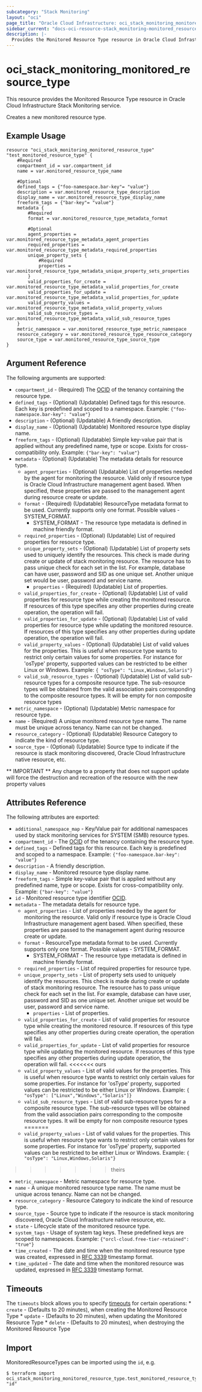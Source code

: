 ```yaml
---
subcategory: "Stack Monitoring"
layout: "oci"
page_title: "Oracle Cloud Infrastructure: oci_stack_monitoring_monitored_resource_type"
sidebar_current: "docs-oci-resource-stack_monitoring-monitored_resource_type"
description: |-
  Provides the Monitored Resource Type resource in Oracle Cloud Infrastructure Stack Monitoring service
---
```


# oci_stack_monitoring_monitored_resource_type
This resource provides the Monitored Resource Type resource in Oracle Cloud Infrastructure Stack Monitoring service.

Creates a new monitored resource type.

## Example Usage

```hcl
resource "oci_stack_monitoring_monitored_resource_type" "test_monitored_resource_type" {
	#Required
	compartment_id = var.compartment_id
	name = var.monitored_resource_type_name

	#Optional
	defined_tags = {"foo-namespace.bar-key"= "value"}
	description = var.monitored_resource_type_description
	display_name = var.monitored_resource_type_display_name
	freeform_tags = {"bar-key"= "value"}
	metadata {
		#Required
		format = var.monitored_resource_type_metadata_format

		#Optional
		agent_properties = var.monitored_resource_type_metadata_agent_properties
		required_properties = var.monitored_resource_type_metadata_required_properties
		unique_property_sets {
			#Required
			properties = var.monitored_resource_type_metadata_unique_property_sets_properties
		}
		valid_properties_for_create = var.monitored_resource_type_metadata_valid_properties_for_create
		valid_properties_for_update = var.monitored_resource_type_metadata_valid_properties_for_update
		valid_property_values = var.monitored_resource_type_metadata_valid_property_values
		valid_sub_resource_types = var.monitored_resource_type_metadata_valid_sub_resource_types
	}
	metric_namespace = var.monitored_resource_type_metric_namespace
	resource_category = var.monitored_resource_type_resource_category
	source_type = var.monitored_resource_type_source_type
}
```

## Argument Reference

The following arguments are supported:

* `compartment_id` - (Required) The [OCID](https://docs.cloud.oracle.com/iaas/Content/General/Concepts/identifiers.htm) of the tenancy containing the resource type. 
* `defined_tags` - (Optional) (Updatable) Defined tags for this resource. Each key is predefined and scoped to a namespace. Example: `{"foo-namespace.bar-key": "value"}` 
* `description` - (Optional) (Updatable) A friendly description.
* `display_name` - (Optional) (Updatable) Monitored resource type display name.
* `freeform_tags` - (Optional) (Updatable) Simple key-value pair that is applied without any predefined name, type or scope. Exists for cross-compatibility only. Example: `{"bar-key": "value"}` 
* `metadata` - (Optional) (Updatable) The metadata details for resource type.
	* `agent_properties` - (Optional) (Updatable) List of properties needed by the agent for monitoring the resource.  Valid only if resource type is Oracle Cloud Infrastructure management agent based. When specified,  these properties are passed to the management agent during resource create or update. 
	* `format` - (Required) (Updatable) ResourceType metadata format to be used. Currently supports only one format. Possible values - SYSTEM_FORMAT.
		* SYSTEM_FORMAT - The resource type metadata is defined in machine friendly format. 
	* `required_properties` - (Optional) (Updatable) List of required properties for resource type.
	* `unique_property_sets` - (Optional) (Updatable) List of property sets used to uniquely identify the resources.  This check is made during create or update of stack monitoring resource.  The resource has to pass unique check for each set in the list.  For example, database can have user, password and SID as one unique set.  Another unique set would be user, password and service name. 
		* `properties` - (Required) (Updatable) List of properties.
	* `valid_properties_for_create` - (Optional) (Updatable) List of valid properties for resource type while creating the monitored resource.  If resources of this type specifies any other properties during create operation,  the operation will fail. 
	* `valid_properties_for_update` - (Optional) (Updatable) List of valid properties for resource type while updating the monitored resource.  If resources of this type specifies any other properties during update operation,  the operation will fail. 
	* `valid_property_values` - (Optional) (Updatable) List of valid values for the properties. This is useful when resource type wants to restrict only certain values for some properties. For instance for 'osType' property,  supported values can be restricted to be either Linux or Windows. Example: `{ "osType": "Linux,Windows,Solaris"}` 
	* `valid_sub_resource_types` - (Optional) (Updatable) List of valid sub-resource types for a composite resource type. The sub-resource types will be obtained from the valid association pairs corresponding to the composite resource types. It will be empty for non composite resource types 
* `metric_namespace` - (Optional) (Updatable) Metric namespace for resource type.
* `name` - (Required) A unique monitored resource type name. The name must be unique across tenancy.  Name can not be changed. 
* `resource_category` - (Optional) (Updatable) Resource Category to indicate the kind of resource type. 
* `source_type` - (Optional) (Updatable) Source type to indicate if the resource is stack monitoring discovered, Oracle Cloud Infrastructure native resource, etc. 


** IMPORTANT **
Any change to a property that does not support update will force the destruction and recreation of the resource with the new property values

## Attributes Reference

The following attributes are exported:

* `additional_namespace_map` - Key/Value pair for additional namespaces used by stack monitoring services for SYSTEM (SMB) resource types.
* `compartment_id` - The [OCID](https://docs.cloud.oracle.com/iaas/Content/General/Concepts/identifiers.htm) of the tenancy containing the resource type. 
* `defined_tags` - Defined tags for this resource. Each key is predefined and scoped to a namespace. Example: `{"foo-namespace.bar-key": "value"}` 
* `description` - A friendly description.
* `display_name` - Monitored resource type display name.
* `freeform_tags` - Simple key-value pair that is applied without any predefined name, type or scope. Exists for cross-compatibility only. Example: `{"bar-key": "value"}` 
* `id` - Monitored resource type identifier [OCID](https://docs.cloud.oracle.com/iaas/Content/General/Concepts/identifiers.htm). 
* `metadata` - The metadata details for resource type.
	* `agent_properties` - List of properties needed by the agent for monitoring the resource.  Valid only if resource type is Oracle Cloud Infrastructure management agent based. When specified,  these properties are passed to the management agent during resource create or update. 
	* `format` - ResourceType metadata format to be used. Currently supports only one format. Possible values - SYSTEM_FORMAT.
		* SYSTEM_FORMAT - The resource type metadata is defined in machine friendly format. 
	* `required_properties` - List of required properties for resource type.
	* `unique_property_sets` - List of property sets used to uniquely identify the resources.  This check is made during create or update of stack monitoring resource.  The resource has to pass unique check for each set in the list.  For example, database can have user, password and SID as one unique set.  Another unique set would be user, password and service name. 
		* `properties` - List of properties.
	* `valid_properties_for_create` - List of valid properties for resource type while creating the monitored resource.  If resources of this type specifies any other properties during create operation,  the operation will fail. 
	* `valid_properties_for_update` - List of valid properties for resource type while updating the monitored resource.  If resources of this type specifies any other properties during update operation,  the operation will fail. 
<<<<<<< ours
	* `valid_property_values` - List of valid values for the properties. This is useful when resource type wants to restrict only certain values for some properties. For instance for 'osType' property,  supported values can be restricted to be either Linux or Windows. Example: `{ "osType": ["Linux","Windows","Solaris"]}` 
	* `valid_sub_resource_types` - List of valid sub-resource types for a composite resource type. The sub-resource types will be obtained from the valid association pairs corresponding to the composite resource types. It will be empty for non composite resource types 
=======
	* `valid_property_values` - List of valid values for the properties. This is useful when resource type wants to restrict only certain values for some properties. For instance for 'osType' property,  supported values can be restricted to be either Linux or Windows. Example: `{ "osType": "Linux,Windows,Solaris"}` 
>>>>>>> theirs
* `metric_namespace` - Metric namespace for resource type.
* `name` - A unique monitored resource type name. The name must be unique across tenancy.  Name can not be changed. 
* `resource_category` - Resource Category to indicate the kind of resource type. 
* `source_type` - Source type to indicate if the resource is stack monitoring discovered, Oracle Cloud Infrastructure native resource, etc. 
* `state` - Lifecycle state of the monitored resource type.
* `system_tags` - Usage of system tag keys. These predefined keys are scoped to namespaces. Example: `{"orcl-cloud.free-tier-retained": "true"}` 
* `time_created` - The date and time when the monitored resource type was created, expressed in  [RFC 3339](https://tools.ietf.org/html/rfc3339) timestamp format. 
* `time_updated` - The date and time when the monitored resource was updated, expressed in  [RFC 3339](https://tools.ietf.org/html/rfc3339) timestamp format. 

## Timeouts

The `timeouts` block allows you to specify [timeouts](https://registry.terraform.io/providers/oracle/oci/latest/docs/guides/changing_timeouts) for certain operations:
	* `create` - (Defaults to 20 minutes), when creating the Monitored Resource Type
	* `update` - (Defaults to 20 minutes), when updating the Monitored Resource Type
	* `delete` - (Defaults to 20 minutes), when destroying the Monitored Resource Type


## Import

MonitoredResourceTypes can be imported using the `id`, e.g.

```
$ terraform import oci_stack_monitoring_monitored_resource_type.test_monitored_resource_type "id"
```

